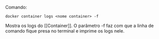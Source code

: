 Comando:
```
docker container logs <nome container> -f
```

Mostra os logs do [[Container]]. O parâmetro -f faz com que a linha de comando fique presa no terminal e imprime os logs nele.